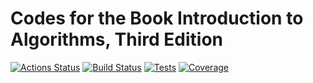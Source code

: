 # Codes for the Book Introduction to Algorithms, Third Edition

[![Actions Status](https://github.com/EFanZh/Introduction-to-Algorithms/workflows/CI/badge.svg)](https://github.com/EFanZh/Introduction-to-Algorithms/actions)
[![Build Status](https://dev.azure.com/EFanZh/GitHub/_apis/build/status/EFanZh.Introduction-to-Algorithms?branchName=master)](https://dev.azure.com/EFanZh/GitHub/_build/latest?definitionId=1&branchName=master)
[![Tests](https://img.shields.io/azure-devops/tests/EFanZh/GitHub/1/master)](https://dev.azure.com/EFanZh/GitHub/_build/latest?definitionId=1&branchName=master)
[![Coverage](https://img.shields.io/azure-devops/coverage/EFanZh/GitHub/1/master)](https://dev.azure.com/EFanZh/GitHub/_build/latest?definitionId=1&branchName=master)
